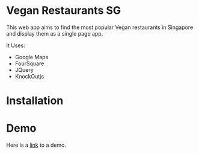 # Vegan Restaurants SG

This web app aims to find the most popular Vegan restaurants in Singapore and display them as a single page app. 

It Uses:
* Google Maps
* FourSquare
* JQuery
* KnockOutjs

# Installation


# Demo 
Here is a [link]() to a demo.
